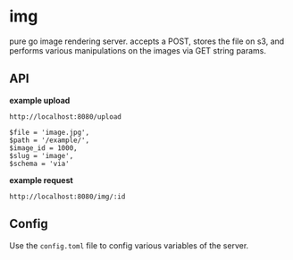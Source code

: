 # img

pure go image rendering server. accepts a POST, stores the file on s3, and performs various manipulations on the images via GET string params.

## API

**example upload**

```
http://localhost:8080/upload

$file = 'image.jpg',
$path = '/example/',
$image_id = 1000,
$slug = 'image',
$schema = 'via'
```

**example request**

```
http://localhost:8080/img/:id
```

## Config

Use the `config.toml` file to config various variables of the server.
